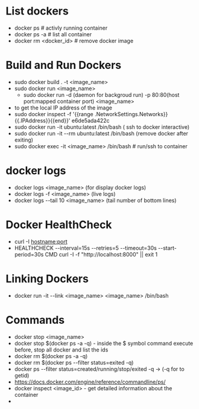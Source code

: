 

# List dockers
* docker ps # activly running container
* docker ps -a # list all container
* docker rm <docker_id> # remove  docker image

# Build and Run Dockers
* sudo docker build . -t <image_name>
* sudo docker run <image_name>
    * sudo docker run -d (daemon for backgroud run) -p 80:80(host port:mapped container port) <image_name>
* to get the local IP address of the image
* sudo docker inspect -f '{{range .NetworkSettings.Networks}}{{.IPAddress}}{{end}}' e6de5ada422c
* sudo docker run -it ubuntu:latest /bin/bash ( ssh to docker interactive)
* sudo docker run -it --rm ubuntu:latest /bin/bash (remove docker after exiting)
* sudo docker exec -it <image_name> /bin/bash # run/ssh to container

# docker logs
* docker logs <image_name> (for display docker logs)
* docker logs -f <image_name> (live logs)
* docker logs --tail 10 <image_name> (tail number of bottom lines)

# Docker HealthCheck
* curl -I <hostname:port>
* HEALTHCHECK --interval=15s --retries=5 --timeout=30s --start-period=30s CMD curl -I -f "http://localhost:8000" || exit 1

# Linking Dockers
* docker run -it --link <image_name> <image_name> /bin/bash

# Commands
* docker stop <id> <image_name>
* docker stop $(docker ps -a -q)  - inside the $ symbol command execute before, stop all docker and list the ids
* docker rm $(docker ps -a -q)
* docker rm $(docker ps --filter status=exited -q)
* docker ps --filter status=created/running/stop/exited -q -> (-q for to getid)
* https://docs.docker.com/engine/reference/commandline/ps/
* docker inspect <image_id> - get detailed information about the container
* 
